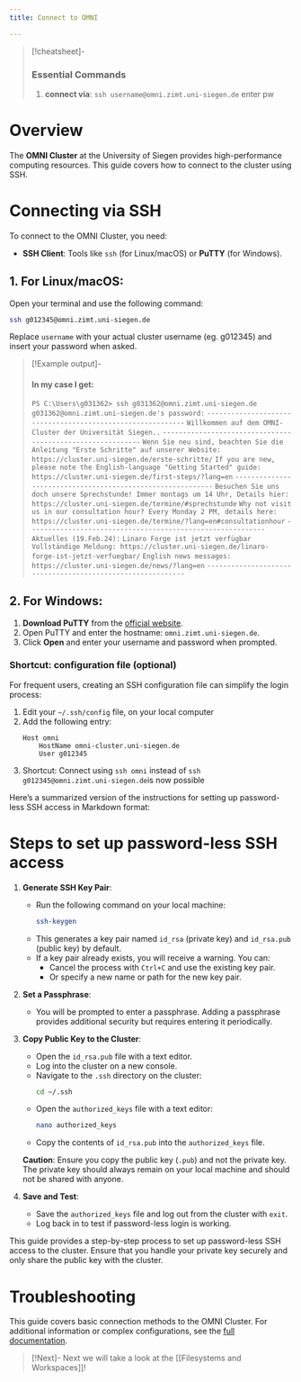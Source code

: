 ```yaml
---
title: Connect to OMNI

---
```



>[!cheatsheet]-
>### Essential Commands
>1. **connect via**: `ssh username@omni.zimt.uni-siegen.de` enter pw


# Overview
The **OMNI Cluster** at the University of Siegen provides high-performance computing resources. This guide covers how to connect to the cluster using SSH.


# Connecting via SSH

To connect to the OMNI Cluster, you need:
- **SSH Client**: Tools like `ssh` (for Linux/macOS) or **PuTTY** (for Windows).

## **1. For Linux/macOS:**
Open your terminal and use the following command:
```bash
ssh g012345@omni.zimt.uni-siegen.de
```
Replace `username` with your actual cluster username (eg. g012345) and insert your password when asked.

>[!Example output]-
>#### In my case I get:
> `PS C:\Users\g031362> ssh g031362@omni.zimt.uni-siegen.de`
>`g031362@omni.zimt.uni-siegen.de's password:`
>`-----------------------------------------------------------`
>`Willkommen auf dem OMNI-Cluster der Universität Siegen..`
>`-----------------------------------------------------------`
>`Wenn Sie neu sind, beachten Sie die Anleitung "Erste Schritte" auf unserer Website:`
>`https://cluster.uni-siegen.de/erste-schritte/`
>`If you are new, please note the English-language "Getting Started" guide:`
>`https://cluster.uni-siegen.de/first-steps/?lang=en`
>`-----------------------------------------------------------`
>`Besuchen Sie uns doch unsere Sprechstunde! Immer montags um 14 Uhr, Details hier:`
>`https://cluster.uni-siegen.de/termine/#sprechstunde`
>`Why not visit us in our consultation hour? Every Monday 2 PM, details here:`
>`https://cluster.uni-siegen.de/termine/?lang=en#consultationhour`
>`-----------------------------------------------------------`
>`Aktuelles (19.Feb.24):`
>`Linaro Forge ist jetzt verfügbar`
>`Vollständige Meldung: https://cluster.uni-siegen.de/linaro-forge-ist-jetzt-verfuegbar/`
>`English news messages: https://cluster.uni-siegen.de/news/?lang=en`
>`-----------------------------------------------------------`

## **2. For Windows:**
1. **Download PuTTY** from the [official website](https://www.putty.org/).
2. Open PuTTY and enter the hostname: `omni.zimt.uni-siegen.de`.
3. Click **Open** and enter your username and password when prompted.

### **Shortcut: configuration file (optional)**
For frequent users, creating an SSH configuration file can simplify the login process:
1. Edit your `~/.ssh/config` file, on your local computer
2. Add the following entry:
   ```text
   Host omni
       HostName omni-cluster.uni-siegen.de
       User g012345
   ```
3. Shortcut: Connect using `ssh omni` instead of `ssh g012345@omni.zimt.uni-siegen.de`is now possible

Here’s a summarized version of the instructions for setting up password-less SSH access in Markdown format:



# Steps to set up password-less SSH access

1. **Generate SSH Key Pair**:
   - Run the following command on your local machine:
     ```bash
     ssh-keygen
     ```
   - This generates a key pair named `id_rsa` (private key) and `id_rsa.pub` (public key) by default.
   - If a key pair already exists, you will receive a warning. You can:
     - Cancel the process with `Ctrl+C` and use the existing key pair.
     - Or specify a new name or path for the new key pair.

2. **Set a Passphrase**:
   - You will be prompted to enter a passphrase. Adding a passphrase provides additional security but requires entering it periodically.

3. **Copy Public Key to the Cluster**:
   - Open the `id_rsa.pub` file with a text editor.
   - Log into the cluster on a new console.
   - Navigate to the `.ssh` directory on the cluster:
     ```bash
     cd ~/.ssh
     ```
   - Open the `authorized_keys` file with a text editor:
     ```bash
     nano authorized_keys
     ```
   - Copy the contents of `id_rsa.pub` into the `authorized_keys` file.

   **Caution**: Ensure you copy the public key (`.pub`) and not the private key. The private key should always remain on your local machine and should not be shared with anyone.

4. **Save and Test**:
   - Save the `authorized_keys` file and log out from the cluster with `exit`.
   - Log back in to test if password-less login is working.

This guide provides a step-by-step process to set up password-less SSH access to the cluster. Ensure that you handle your private key securely and only share the public key with the cluster.

# Troubleshooting

This guide covers basic connection methods to the OMNI Cluster. For additional information or complex configurations, see the [full documentation](https://cluster.uni-siegen.de/omni/usage/connecting/?lang=en).

>[!Next]-
> Next we will take a look at the [[Filesystems and Workspaces]]!